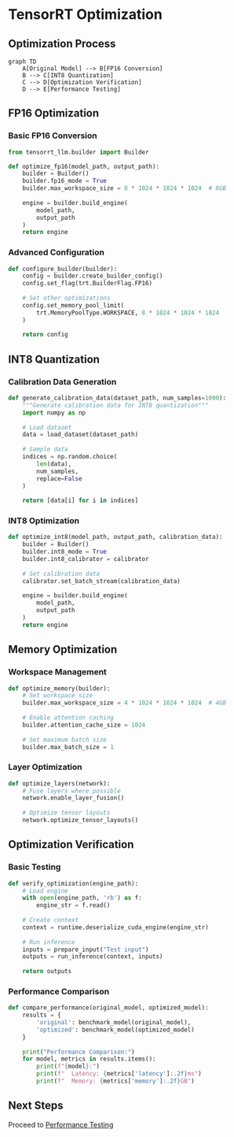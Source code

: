 # TensorRT Optimization

## Optimization Process

```mermaid
graph TD
    A[Original Model] --> B[FP16 Conversion]
    B --> C[INT8 Quantization]
    C --> D[Optimization Verification]
    D --> E[Performance Testing]
```

## FP16 Optimization

### Basic FP16 Conversion
```python
from tensorrt_llm.builder import Builder

def optimize_fp16(model_path, output_path):
    builder = Builder()
    builder.fp16_mode = True
    builder.max_workspace_size = 8 * 1024 * 1024 * 1024  # 8GB
    
    engine = builder.build_engine(
        model_path,
        output_path
    )
    return engine
```

### Advanced Configuration
```python
def configure_builder(builder):
    config = builder.create_builder_config()
    config.set_flag(trt.BuilderFlag.FP16)
    
    # Set other optimizations
    config.set_memory_pool_limit(
        trt.MemoryPoolType.WORKSPACE, 8 * 1024 * 1024 * 1024
    )
    
    return config
```

## INT8 Quantization

### Calibration Data Generation
```python
def generate_calibration_data(dataset_path, num_samples=1000):
    """Generate calibration data for INT8 quantization"""
    import numpy as np
    
    # Load dataset
    data = load_dataset(dataset_path)
    
    # Sample data
    indices = np.random.choice(
        len(data),
        num_samples,
        replace=False
    )
    
    return [data[i] for i in indices]
```

### INT8 Optimization
```python
def optimize_int8(model_path, output_path, calibration_data):
    builder = Builder()
    builder.int8_mode = True
    builder.int8_calibrator = calibrator
    
    # Set calibration data
    calibrator.set_batch_stream(calibration_data)
    
    engine = builder.build_engine(
        model_path,
        output_path
    )
    return engine
```

## Memory Optimization

### Workspace Management
```python
def optimize_memory(builder):
    # Set workspace size
    builder.max_workspace_size = 4 * 1024 * 1024 * 1024  # 4GB
    
    # Enable attention caching
    builder.attention_cache_size = 1024
    
    # Set maximum batch size
    builder.max_batch_size = 1
```

### Layer Optimization
```python
def optimize_layers(network):
    # Fuse layers where possible
    network.enable_layer_fusion()
    
    # Optimize tensor layouts
    network.optimize_tensor_layouts()
```

## Optimization Verification

### Basic Testing
```python
def verify_optimization(engine_path):
    # Load engine
    with open(engine_path, 'rb') as f:
        engine_str = f.read()
    
    # Create context
    context = runtime.deserialize_cuda_engine(engine_str)
    
    # Run inference
    inputs = prepare_input("Test input")
    outputs = run_inference(context, inputs)
    
    return outputs
```

### Performance Comparison
```python
def compare_performance(original_model, optimized_model):
    results = {
        'original': benchmark_model(original_model),
        'optimized': benchmark_model(optimized_model)
    }
    
    print("Performance Comparison:")
    for model, metrics in results.items():
        print(f"{model}:")
        print(f"  Latency: {metrics['latency']:.2f}ms")
        print(f"  Memory: {metrics['memory']:.2f}GB")
```

## Next Steps

Proceed to [Performance Testing](performance-testing.md)

